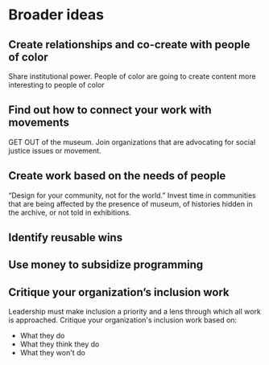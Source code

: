 # Broader ideas

## Create relationships and co-create with people of color
Share institutional power. People of color are going to create content
more interesting to people of color

## Find out how to connect your work with movements
GET OUT of the museum. Join organizations that are advocating for
social justice issues or movement.

## Create work based on the needs of people
“Design for your community, not for the world.” Invest time in
communities that are being affected by the presence of museum, of
histories hidden in the archive, or not told in exhibitions.

## Identify reusable wins

## Use money to subsidize programming

## Critique your organization’s inclusion work
Leadership must make inclusion a priority and a lens through which all
work is approached. Critique your organization's inclusion work based
on:
- What they do
- What they think they do
- What they won't do


